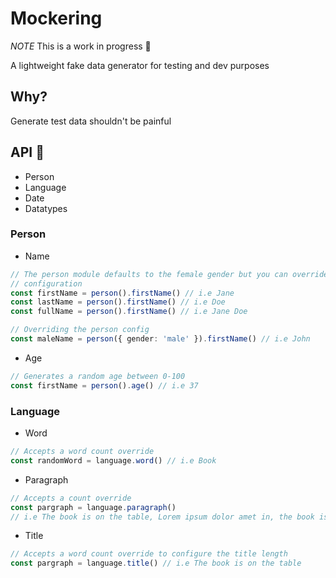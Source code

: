 # Mockering

_NOTE_ This is a work in progress 🚧

A lightweight fake data generator for testing and dev purposes

## Why?

Generate test data shouldn't be painful

## API 🚧

- Person
- Language
- Date
- Datatypes

### Person

- Name

```typescript
// The person module defaults to the female gender but you can override it passing it over person
// configuration
const firstName = person().firstName() // i.e Jane
const lastName = person().firstName() // i.e Doe
const fullName = person().firstName() // i.e Jane Doe

// Overriding the person config
const maleName = person({ gender: 'male' }).firstName() // i.e John
```

- Age

```typescript
// Generates a random age between 0-100
const firstName = person().age() // i.e 37
```

### Language

- Word

```typescript
// Accepts a word count override
const randomWord = language.word() // i.e Book
```

- Paragraph

```typescript
// Accepts a count override
const pargraph = language.paragraph()
// i.e The book is on the table, Lorem ipsum dolor amet in, the book is on the table, Lorem ipsum dolor amet in.
```

- Title

```typescript
// Accepts a word count override to configure the title length
const pargraph = language.title() // i.e The book is on the table
```
